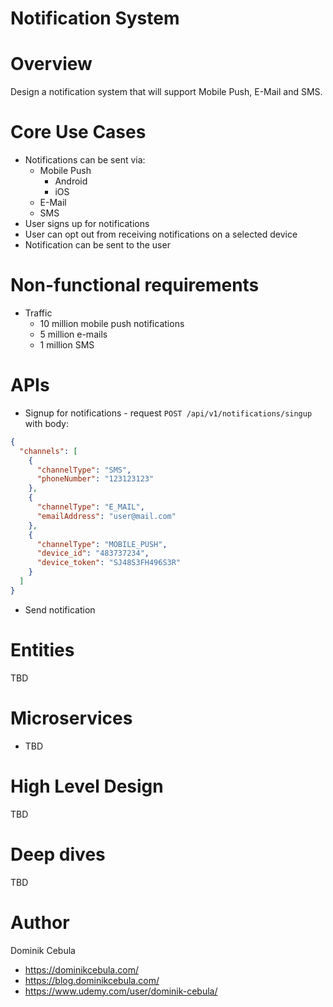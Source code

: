 # Notification System

# Overview

Design a notification system that will support Mobile Push, E-Mail and SMS.

# Core Use Cases

* Notifications can be sent via:
    * Mobile Push
        * Android
        * iOS
    * E-Mail
    * SMS
* User signs up for notifications
* User can opt out from receiving notifications on a selected device
* Notification can be sent to the user

# Non-functional requirements

* Traffic
    * 10 million mobile push notifications
    * 5 million e-mails
    * 1 million SMS

# APIs

* Signup for notifications - request `POST /api/v1/notifications/singup` with body:

```json
{
  "channels": [
    {
      "channelType": "SMS",
      "phoneNumber": "123123123"
    },
    {
      "channelType": "E_MAIL",
      "emailAddress": "user@mail.com"
    },
    {
      "channelType": "MOBILE_PUSH",
      "device_id": "483737234",
      "device_token": "SJ48S3FH496S3R"
    }
  ]
}
```

* Send notification

# Entities

TBD

# Microservices

* TBD

# High Level Design

TBD

# Deep dives

TBD

# Author

Dominik Cebula

* https://dominikcebula.com/
* https://blog.dominikcebula.com/
* https://www.udemy.com/user/dominik-cebula/
